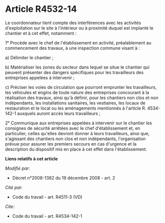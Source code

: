 # Article R4532-14

Le coordonnateur tient compte des interférences avec les activités d'exploitation sur le site à l'intérieur ou à proximité
duquel est implanté le chantier et à cet effet, notamment : 

1° Procède avec le chef de l'établissement en activité, préalablement au commencement des travaux, à une inspection commune
visant à : 

a) Délimiter le chantier ; 

b) Matérialiser les zones du secteur dans lequel se situe le chantier qui peuvent présenter des dangers spécifiques pour les
travailleurs des entreprises appelées à intervenir ; 

c) Préciser les voies de circulation que pourront emprunter les travailleurs, les véhicules et engins de toute nature des
entreprises concourant à la réalisation des travaux, ainsi qu'à définir, pour les chantiers non clos et non indépendants, les
installations sanitaires, les vestiaires, les locaux de restauration et le local ou les aménagements mentionnés à l'article
R. 4534-142-1 auxquels auront accès leurs travailleurs ; 

2° Communique aux entreprises appelées à intervenir sur le chantier les consignes de sécurité arrêtées avec le chef
d'établissement et, en particulier, celles qu'elles devront donner à leurs travailleurs, ainsi que, s'agissant des chantiers
non clos et non indépendants, l'organisation prévue pour assurer les premiers secours en cas d'urgence et la description du
dispositif mis en place à cet effet dans l'établissement.

**Liens relatifs à cet article**

_Modifié par_:

  - Décret n°2008-1382 du 19 décembre 2008 - art. 2

_Cité par_:

  - Code du travail - art. R4511-3 (VD)

_Cite_:

  - Code du travail - art. R4534-142-1
